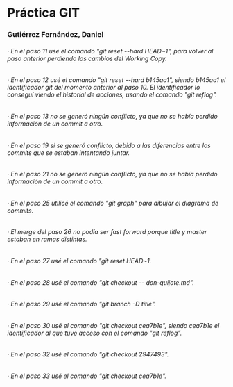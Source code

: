 # Práctica GIT

### Gutiérrez Fernández, Daniel

###### · En el paso 11 usé el comando "git reset --hard HEAD~1", para volver al paso anterior perdiendo los cambios del Working Copy.

###### · En el paso 12 usé el comando "git reset --hard b145aa1", siendo b145aa1 el identificador git del momento anterior al paso 10. El identificador lo conseguí viendo el historial de acciones, usando el comando "git reflog".

###### · En el paso 13 no se generó ningún conflicto, ya que no se había perdido información de un commit a otro.

###### · En el paso 19 sí se generó conflicto, debido a las diferencias entre los commits que se estaban intentando juntar.

###### · En el paso 21 no se generó ningún conflicto, ya que no se había perdido información de un commit a otro.

###### · En el paso 25 utilicé el comando "git graph" para dibujar el diagrama de commits.

###### · El merge del paso 26 no podía ser fast forward porque title y master estaban en ramas distintas.

###### · En el paso 27 usé el comando "git reset HEAD~1.

###### · En el paso 28 usé el comando "git checkout -- don-quijote.md".

###### · En el paso 29 usé el comando "git branch -D title".

###### · En el paso 30 usé el comando "git checkout cea7b1e", siendo cea7b1e el identificador al que tuve acceso con el comando "git reflog".

###### · En el paso 32 usé el comando "git checkout 2947493".

###### · En el paso 33 usé el comando "git checkout cea7b1e".